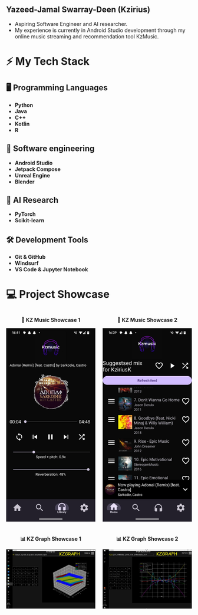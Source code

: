 ## Yazeed-Jamal Swarray-Deen (Kzirius) 

<!--
**YazKzirius/YazKzirius** is a ✨ _special_ ✨ repository because its `README.md` (this file) appears on your GitHub profile.

Here are some ideas to get you started:

- 🔭 I’m currently working on ..
- 🌱 I’m currently learning ...
- 👯 I’m looking to collaborate on ...
- 🤔 I’m looking for help with ...
- 💬 Ask me about ...
- 📫 How to reach me: ...
- 😄 Pronouns: ...
- ⚡ Fun fact: ...
-->
- Aspiring Software Engineer and AI researcher.
- My experience is currently in Android Studio development through my online music streaming and recommendation tool KzMusic.
# ⚡ My Tech Stack

## 🖥️ Programming Languages
- **Python**
- **Java**
- **C++**
- **Kotlin**
- **R**

## 📱 Software engineering 
- **Android Studio**
- **Jetpack Compose**
- **Unreal Engine**
- **Blender**

## 🤖 AI Research 
- **PyTorch** 
- **Scikit-learn**

## 🛠️ Development Tools
- **Git & GitHub**
- **Windsurf**
- **VS Code & Jupyter Notebook**

# 💻 Project Showcase
<div style="display: flex; gap: 20px; align-items: center; flex-direction: column;">
  <div style="display: flex; gap: 20px;">
    <div style="text-align: center;">
      <p><strong>🎵 KZ Music Showcase 1</strong></p>
      <img src="https://github.com/YazKzirius/YazKzirius/blob/main/kzmusic_showcase.jpg" width="300">
    </div>
    <div style="text-align: center;">
      <p><strong>🎵 KZ Music Showcase 2</strong></p>
      <img src="https://github.com/YazKzirius/YazKzirius/blob/main/kzmusic_showcase2.jpg" width="300">
    </div>
  </div>

  <div style="display: flex; gap: 20px;">
    <div style="text-align: center;">
      <p><strong>📊 KZ Graph Showcase 1</strong></p>
      <img src="https://github.com/YazKzirius/YazKzirius/blob/main/Kzgraph_showcase.jpg" width="300">
    </div>
    <div style="text-align: center;">
      <p><strong>📊 KZ Graph Showcase 2</strong></p>
      <img src="https://github.com/YazKzirius/YazKzirius/blob/main/Kzgraph_showcase2.jpg" width="300">
    </div>
  </div>
</div>


